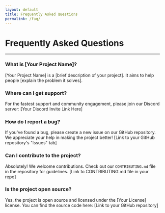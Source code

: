 ```yaml
---
layout: default
title: Frequently Asked Questions
permalink: /faq/
---
```


# Frequently Asked Questions

<hr />

### What is [Your Project Name]?
[Your Project Name] is a [brief description of your project]. It aims to help people [explain the problem it solves].

### Where can I get support?
For the fastest support and community engagement, please join our Discord server:
[Your Discord Invite Link Here]

### How do I report a bug?
If you've found a bug, please create a new issue on our GitHub repository. We appreciate your help in making the project better!
[Link to your GitHub repository's "Issues" tab]

### Can I contribute to the project?
Absolutely! We welcome contributions. Check out our `CONTRIBUTING.md` file in the repository for guidelines.
[Link to CONTRIBUTING.md file in your repo]

### Is the project open source?
Yes, the project is open source and licensed under the [Your License] license. You can find the source code here:
[Link to your GitHub repository]
